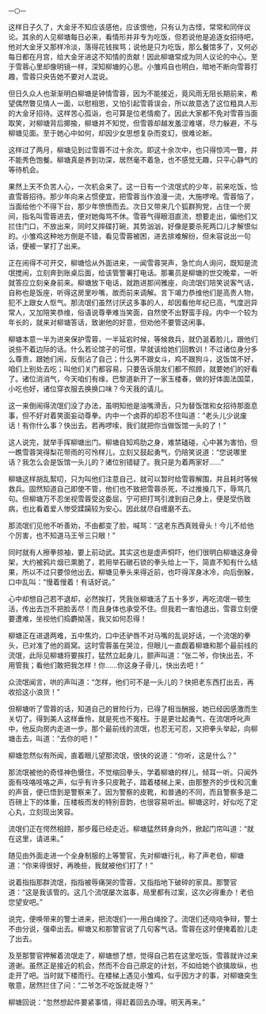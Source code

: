     一〇一 

   这样日子久了，大金牙不知应该感他，应该恨他，只有认为古怪，常常和同伴议论。其余的人见柳塘每日必来，看情形并非专为吃饭，但若说他是追逐女招待吧，他对大金牙又那样冷淡，落得花钱挨骂；说他是只为吃饭，那么餐馆多了，又何必每日都在月宫，给大金牙进这不知情的贡献！因此柳塘常成为同人议论的中心。至于雪蓉心里却像明镜一样，深知柳塘的心思。小雏鸡自也明白，暗地不断向雪蓉打趣，雪蓉只央告她不要对人混说。

   但日久众人也渐渐明白柳塘是钟情雪蓉，因为不能接近，竟风雨无阻长期前来，希望偶然瞥见情人一面，以慰相思，又怕引起雪蓉误会，所以故意选了这位粗具人形的大金牙招待。这样苦心孤诣，也可算是位老情痴了。因此大家都不免对雪蓉当面取笑，对柳塘背后揶揄，柳塘并不知觉，但雪蓉却越发羞涩难堪，尽力躲避，不与柳塘见面。至于她心中如何，却因少女思想复杂而变幻，很难论断。

   这样过了两月，柳塘见到过雪蓉不过十余次。即这十余次中，也只得惊鸿一瞥，并不能秀色饱餐。柳塘真是养到功深，居然毫不着急，也不感觉无趣，只平心静气的等待机会。

   果然上天不负苦人心，一次机会来了。这一日有一个流氓式的少年，前来吃饭，恰直雪蓉招待。那少年向来占惯便宜，把雪蓉当作浪漫一流，大施啰唣。雪蓉恼了，当面给他个不得下台，那少年愤愤而去。次日又带来几个狐群狗党，占住一个房间，指名叫雪蓉进去，便对她侮骂不休。雪蓉气得眼泪直流，想要走出，偏他们又拦住门口，不放出来，同时又摔碟打碗，其势汹汹，好像是要杀死两口儿才解恨似的。小雏鸡这种地方倒是不错，看见雪蓉被困，进去排难解纷，但未容说出一句话，便被一掌打了出来。

   正在闹得不可开交，柳塘恰从外面进来，一闻雪蓉哭声，急忙向人询问，既知是流氓搅闹，立刻奔到账桌后面，给该管警署打电话。那署员是柳塘的世交晚辈，一听就答应立刻亲身前来。柳塘放下电话，就跑进那间雅座，向流氓们陪笑说客气话，自称也是饭座，听得这房里吵嘴，故而前来调解。言下竭力恭维他们是高贵人物，犯不上跟女人怄气。那流氓们虽然讨厌这多事的人，却因看他年纪已高，气度迥异常人，又加陪笑恭维，俗语说尊拳难当笑面，自然使不出野蛮手段。内中一个较为年长的，就来对柳塘答话，致谢他的好意，但劝他不要管这闲事。

   柳塘本意一半为进来保护雪蓉，一半延宕时候，等候救兵，就仍涎着脸儿，跟他们说些不着边际的话。什么若论馆子的可恨，早就该给她们回教训！不过诸位身分多么尊贵，跟她们闹，反倒沾了自己；什么男不跟女斗，鸡不跟狗斗，这饭馆不好，咱们上别处去吃；叫他们关门都容易，只要告诉朋友们都不照顾，就要她们的好看了。诸位消消气，今天咱们有缘，巴黎道新开了一家玉楼春，做的好体面法国菜，小吃也好，诸位穿衣服去换换口味？今天我的请儿。

   这一来倒闹得流氓们没了办法，虽明知他是油嘴滑舌，只为替饭馆和女招待那面息事，但不好对着笑面妄动尊拳。内中一个卤莽的却忍不住叫道：“老头儿少说废话！有你什么事？快出去。若再啰嗦，我们就把你当做饭馆一头的了！”

   这人说完，就举手挥柳塘出门。柳塘自知鸡肋之身，难禁磕碰，心中甚为害怕，但一瞧雪蓉哭得梨花带雨的可怜样儿，立刻又鼓起勇气，仍陪笑说道：“您说哪里话？我怎么会是饭馆一头儿的？诸位别错疑了。我只是为着两家好……”

   柳塘这样胡乱絮叨，只为叫他们注意自己，就可以暂时给雪蓉解围，并且耗时等候救兵。固然知道自己即使不管，他们也不致把雪蓉杀死，不过推搡几下，辱骂几句。但柳塘万不忍坐视雪蓉受这委屈，宁可把打骂引渡到自己身上，便是受伤致病，也比看着爱人惨受蹂躏较为安心。因此就尽自缠磨不去。

   那流氓们见他不听善劝，不由都变了脸，喊骂：“这老东西真贱骨头！今儿不给他个厉害，也不知道马王爷三只眼！”

   同时就有人擦拳掠袖，要上前动武。其实这也是虚声恫吓，他们很明白柳塘这身骨架，大约被鸦片烟已熏脆了，若用举石礅石锁的拳头给上一下，简直不知有什么结果，所以不过只要惊他出去。柳塘见拳头来得近前，也吓得浑身冰冷，向后倒躲，口中乱叫：“慢着慢着！有话好说。”

   心中却想自己若不退却，必然挨打，凭我张柳塘活了五十多岁，再吃流氓一顿生活，传出去岂不把脸丢尽！而且身体也承受不住。但我若一害怕退出，雪蓉立刻便要遭难，坐视他们捣麝拗莲，我又如何忍得！

   柳塘正在进退两难，五中焦灼，口中还驴唇不对马嘴的乱说好话，一个流氓的拳头，已对准了他的肩窝。这时雪蓉虽在哭泣，但眼儿一直觑着柳塘和那个最前线的流氓，此际见柳塘将要挨打，猛然立起身儿，颤声叫道：“张二爷，你快出去，不用管我；看他们敢把我怎样！你……你这身子骨儿，快出去吧！”

   众流氓闻言，哄的声叫道：“怎样，他们可不是一头儿的？快把老东西打出去，再收拾这小浪货！”

   但柳塘听了雪蓉的话，知道自己的冒险行为，已得了相当酬报，她已经因感激而生关切了。得到美人这样垂怜，就是死也不冤枉。于是更壮起勇气，在流氓呼叱声中，他反向房内走进一步。那个最前线的流氓，也忍无可忍，又把拳头举起，向柳塘击去，叫道：“去你的吧！”

   柳塘忽然似有所闻，直着眼儿望那流氓，很快的说道：“你听，这是什么？”

   那流氓被他的奇怪神色慑住，不觉缩回拳头，学着柳塘的样儿，倾耳一听。只闻外面有吱咯吱咯之声，似乎有许多只皮靴子，踏着楼梯上来，由那整齐的步伐和沉重的声音，便已悟到是警察来了。因为警察的皮靴，和普通的不同，而且警察多是二百磅上下的体重，压楼板而发的特别音韵，也很容易听出。柳塘这时，好似吃了定心丸，立刻现出笑容。

   流氓们正在愕然相顾，那步履已经走近。柳塘猛然转身向外，掀起门帘叫道：“就在这里，请进来。”

   随见由外面走进一个全身制服的上等警官，先对柳塘行礼，称了声老伯，柳塘道：“你来得很好，再晚些，我就被他们打了！”

   说着指指那群流氓，指指被辱痛哭的雪蓉，又指指地下破碎的家具。那警官道：“这是我该管的。这几个流氓屡次滋事，局里都有过案，这次必得重办！老伯您望安吧。”

   说完，便唤带来的警士进来，把流氓们一一用白绳拴了。流氓们还哓哓争辩，警士不由分说，强牵出去。柳塘又和那警官说了几句客气话。雪蓉在这时便掩着脸儿走了出去。

   及至那警官押解着流氓走了，柳塘想了想，觉得自己若在这里吃饭，雪蓉就许过来道谢。虽然正是接近的机会，然而不合自己原定的计划，不如给她个欲擒故纵，也走开了吧。当时就下楼而行。在楼梯上遇见小雏鸡，似乎因方才的事，对柳塘突生敬意，居然拦住了问：“二爷怎不吃饭就走呀？”

   柳塘回说：“忽然想起件要紧事情，得赶着回去办理。明天再来。”

